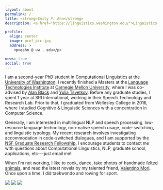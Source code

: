 ```yaml
---
layout: about
permalink: /
title: <strong>Emily P. Ahn</strong>
description: <a href="https://linguistics.washington.edu/">Linguistics @ UW</a>. Graduate student. Language enthusiast.

profile:
  align: center
  image: prof_pic.jpg
  address: >
    <p>eahn @ uw . edu</p>

news: true
social: true
---
```


I am a second-year PhD student in Computational Linguistics at the [University of Washington](https://linguistics.washington.edu/). I recently finished a Masters at the [Language Technologies Institute](https://www.lti.cs.cmu.edu/) at [Carnegie Mellon University](https://www.cmu.edu/), where I was co-advised by [Alan Black](http://www.cs.cmu.edu/~awb/) and [Yulia Tsvetkov](http://www.cs.cmu.edu/~ytsvetko/). Before any graduate studies, I spent 1 year at SRI International, working in their Speech Technology and Research Lab. Prior to that, I graduated from Wellesley College in 2016, where I studied Cognitive & Linguistic Sciences with a concentration in Computer Science.

Generally, I am interested in multilingual NLP and speech processing, low-resource language technology, non-native speech usage, code-switching, and linguistic typology. My recent research involves investigating accommodation in code-switched dialogues, and I am supported by the [NSF Graduate Research Fellowship](https://www.nsfgrfp.org/). I encourage students to contact me with questions about Computational Linguistics, NLP, graduate school, applications, etc---just email me!

When I'm not working, I like to cook, dance, take photos of handmade [felted animals](https://www.instagram.com/lintbuddies/), and read the latest novels by my talented friend, [Valentino Mori](https://valentinomori.weebly.com/). Once upon a time, I did taekwondo and rowing for sport.

<div class="img_row">
    <img class="col one first" src="{{ site.baseurl }}/assets/img/korea_coffee.jpg">
    <img class="col one" src="{{ site.baseurl }}/assets/img/yamaha.jpg">
    <img class="col one last" src="{{ site.baseurl }}/assets/img/phipps_eng.jpg">
</div>

<!-- <img src="assets/img/cmu_lti.jpg" height="170">
<img src="assets/img/sf_charlie2.jpg" height="170">
<img src="assets/img/yamaha.jpg" height="170"> -->
